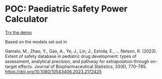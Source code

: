# POC: Paediatric Safety Power Calculator

[Try the demo](https://gravesti.github.io/safetypower-poc/site/index.html)

Based on the models set out in

Gamalo, M., Zhao, Y., Gao, A., Ye, J., Lin, J., Eshida, E., … Nelson, R. (2023). 
Extent of safety database in pediatric drug development: types of assessment, analytical precision, and pathway for extrapolation through on-target effects. Journal of Biopharmaceutical Statistics, 33(6), 770–785. 
https://doi.org/10.1080/10543406.2023.2172425
